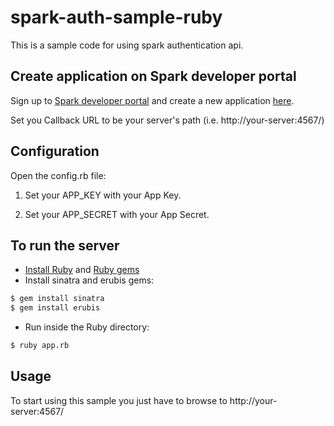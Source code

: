 # spark-auth-sample-ruby

This is a sample code for using spark authentication api.

## Create application on Spark developer portal

Sign up to [Spark developer portal](https://spark.autodesk.com/developers/) and create a new application [here](https://spark.autodesk.com/developers/getStarted).

Set you Callback URL to be your server's path (i.e. http://your-server:4567/)

## Configuration

Open the config.rb file:

 1. Set your APP_KEY with your App Key.

 2. Set your APP_SECRET with your App Secret.

## To run the server
* [Install Ruby](https://www.ruby-lang.org/en/documentation/installation/) and [Ruby gems](https://rubygems.org/pages/download)
* Install sinatra and erubis gems:
```sh
$ gem install sinatra
$ gem install erubis
```
* Run inside the Ruby directory:
```sh
$ ruby app.rb
```

## Usage

To start using this sample you just have to browse to http://your-server:4567/


